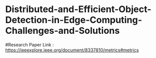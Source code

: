 # Distributed-and-Efficient-Object-Detection-in-Edge-Computing-Challenges-and-Solutions

#Research Paper Link :
  https://ieeexplore.ieee.org/document/8337810/metrics#metrics
  
